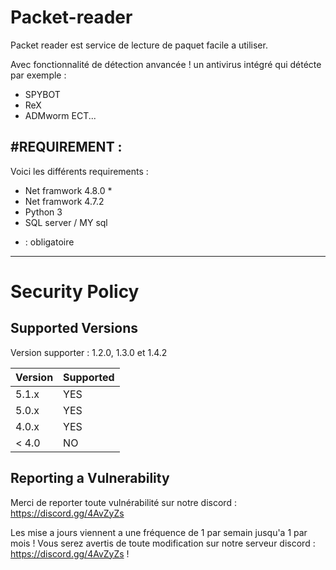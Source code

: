 # Packet-reader
Packet reader est service de lecture de paquet facile a utiliser.

Avec fonctionnalité de détection anvancée !
un antivirus intégré qui détécte par exemple :
- SPYBOT
- ReX
- ADMworm
ECT...

#REQUIREMENT :
-------------------------------------------------------
Voici les différents requirements :

- Net framwork 4.8.0 *
- Net framwork 4.7.2
- Python 3
- SQL server / MY sql

* : obligatoire
-------------------------------------------------------

# Security Policy

## Supported Versions

Version supporter : 1.2.0, 1.3.0 et 1.4.2

| Version | Supported          |
| ------- | ------------------ |
| 5.1.x   | YES                |
| 5.0.x   | YES                |
| 4.0.x   | YES                |
| < 4.0   | NO                 |

## Reporting a Vulnerability

Merci de reporter toute vulnérabilité sur notre discord : https://discord.gg/4AvZyZs

Les mise a jours viennent a une fréquence de 1 par semain jusqu'a 1 par mois !
Vous serez avertis de toute modification sur notre serveur discord : https://discord.gg/4AvZyZs !
